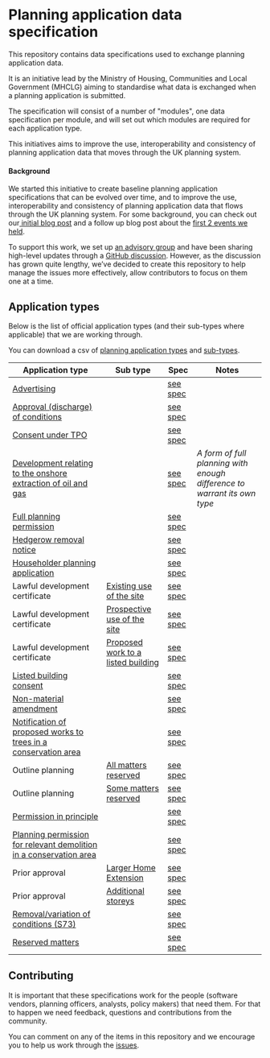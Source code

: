 # Planning application data specification

This repository contains data specifications used to exchange planning application data.

It is an initiative lead by the Ministry of Housing, Communities and Local Government (MHCLG) aiming to standardise what data is exchanged when a planning application is submitted.

The specification will consist of a number of "modules", one data specification per module, and will set out which modules are required for each application type.

This initiatives aims to improve the use, interoperability and consistency of planning application data that moves through the UK planning system.

#### Background

We started this initiative to create baseline planning application specifications that can be evolved over time, and to improve the use, interoperability and consistency of planning application data that flows through the UK planning system. For some background, you can check out our[ initial blog post](https://mhclgdigital.blog.gov.uk/2024/10/18/using-data-design-to-transform-the-planning-application-process-get-involved/) and a follow up blog post about the [first 2 events we held](https://mhclgdigital.blog.gov.uk/2024/12/06/digital-planning-developing-planning-applications-specifications-in-the-open/).

To support this work, we set up [an advisory group](https://design.planning.data.gov.uk/advisory-group) and have been sharing high-level updates through a [GitHub discussion](https://github.com/digital-land/data-standards-backlog/discussions/98). However, as the discussion has grown quite lengthy, we’ve decided to create this repository to help manage the issues more effectively, allow contributors to focus on them one at a time.


## Application types

Below is the list of official application types (and their sub-types where applicable) that we are working through.

You can download a csv of [planning application types](https://github.com/digital-land/planning-application-data-specification/blob/main/data/planning-application-type.csv) and [sub-types](http://github.com/digital-land/planning-application-data-specification/blob/main/data/planning-application-sub-type.csv).

| Application type | Sub type | Spec | Notes |
|---|---|---|---|
| [Advertising](https://github.com/digital-land/planning-application-data-specification/discussions/171) | | [see spec](https://github.com/digital-land/planning-application-data-specification/blob/main/specification/application/advertising.md) | |
| [Approval (discharge) of conditions](https://github.com/digital-land/planning-application-data-specification/discussions/173) | | [see spec](https://github.com/digital-land/planning-application-data-specification/blob/main/specification/application/approval-condition.md) | |
| [Consent under TPO](https://github.com/digital-land/planning-application-data-specification/discussions/220) | | [see spec](https://github.com/digital-land/planning-application-data-specification/blob/main/specification/application/consent-under-tpo.md) | |
| [Development relating to the onshore extraction of oil and gas](https://github.com/digital-land/planning-application-data-specification/discussions/176) | | [see spec](https://github.com/digital-land/planning-application-data-specification/blob/main/specification/application/extraction-oil-gas.md) | _A form of full planning with enough difference to warrant its own type_ |
| [Full planning permission](https://github.com/digital-land/planning-application-data-specification/discussions/167) | | [see spec](https://github.com/digital-land/planning-application-data-specification/blob/main/specification/application/full.md) | |
| [Hedgerow removal notice](https://github.com/digital-land/planning-application-data-specification/discussions/218) | | [see spec](https://github.com/digital-land/planning-application-data-specification/blob/main/specification/application/hedgerow-removal.md) | |
| [Householder planning application](https://github.com/digital-land/planning-application-data-specification/discussions/166) | | [see spec](https://github.com/digital-land/planning-application-data-specification/blob/main/specification/application/hh.md) | |
| Lawful development certificate | [Existing use of the site](https://github.com/digital-land/planning-application-data-specification/discussions/182) | [see spec](https://github.com/digital-land/planning-application-data-specification/blob/main/specification/application/ldc-ldc-existing-use.md) | |
| Lawful development certificate | [Prospective use of the site](https://github.com/digital-land/planning-application-data-specification/discussions/181) | [see spec](https://github.com/digital-land/planning-application-data-specification/blob/main/specification/application/ldc-ldc-prospective-use.md) | |
| Lawful development certificate | [Proposed work to a listed building](https://github.com/digital-land/planning-application-data-specification/discussions/180) | [see spec](https://github.com/digital-land/planning-application-data-specification/blob/main/specification/application/ldc-ldc-proposed-work-lb.md) | |
| [Listed building consent](https://github.com/digital-land/planning-application-data-specification/discussions/170) | | [see spec](https://github.com/digital-land/planning-application-data-specification/blob/main/specification/application/lbc.md) | |
| [Non-material amendment](https://github.com/digital-land/planning-application-data-specification/discussions/174) | | [see spec](https://github.com/digital-land/planning-application-data-specification/blob/main/specification/application/non-material-amendment.md) | |
| [Notification of proposed works to trees in a conservation area](https://github.com/digital-land/planning-application-data-specification/discussions/219) | | [see spec](https://github.com/digital-land/planning-application-data-specification/blob/main/specification/application/notice-trees-in-con-area.md) | |
| Outline planning | [All matters reserved](https://github.com/digital-land/planning-application-data-specification/discussions/179) | [see spec](https://github.com/digital-land/planning-application-data-specification/blob/main/specification/application/outline-outline-all.md) | |
| Outline planning | [Some matters reserved](https://github.com/digital-land/planning-application-data-specification/discussions/178) | [see spec](https://github.com/digital-land/planning-application-data-specification/blob/main/specification/application/outline-outline-some.md) | |
| [Permission in principle](https://github.com/digital-land/planning-application-data-specification/discussions/175) | | [see spec](https://github.com/digital-land/planning-application-data-specification/blob/main/specification/application/pip.md) | |
| [Planning permission for relevant demolition in a conservation area](https://github.com/digital-land/planning-application-data-specification/discussions/169) | | [see spec](https://github.com/digital-land/planning-application-data-specification/blob/main/specification/application/demolition-con-area.md) | |
| Prior approval | [Larger Home Extension](https://github.com/digital-land/planning-application-data-specification/discussions/183) | [see spec](https://github.com/digital-land/planning-application-data-specification/blob/main/specification/application/prior-approval-pa-extension.md) | |
| Prior approval | [Additional storeys](https://github.com/digital-land/planning-application-data-specification/discussions/184) | [see spec](https://github.com/digital-land/planning-application-data-specification/blob/main/specification/application/prior-approval-pa-storey.md) | |
| [Removal/variation of conditions (S73)](https://github.com/digital-land/planning-application-data-specification/discussions/172) | | [see spec](https://github.com/digital-land/planning-application-data-specification/blob/main/specification/application/s73.md) | |
| [Reserved matters](https://github.com/digital-land/planning-application-data-specification/discussions/168) | | [see spec](https://github.com/digital-land/planning-application-data-specification/blob/main/specification/application/reserved-matters.md) | |


## Contributing

It is important that these specifications work for the people (software vendors, planning officers, analysts, policy makers) that need them. For that to happen we need feedback, questions and contributions from the community.

You can comment on any of the items in this repository and we encourage you to help us work through the [issues](https://github.com/digital-land/planning-application-data-specification/issues).

